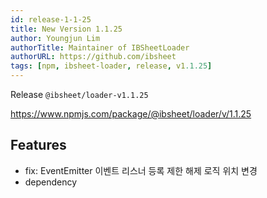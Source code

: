 ```yaml
---
id: release-1-1-25
title: New Version 1.1.25
author: Youngjun Lim
authorTitle: Maintainer of IBSheetLoader
authorURL: https://github.com/ibsheet
tags: [npm, ibsheet-loader, release, v1.1.25]
---
```


Release `@ibsheet/loader-v1.1.25`

<https://www.npmjs.com/package/@ibsheet/loader/v/1.1.25>

<!--truncate-->

## Features

* fix: EventEmitter 이벤트 리스너 등록 제한 해제 로직 위치 변경
* dependency
